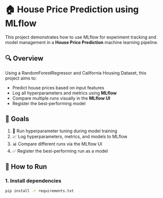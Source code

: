 # 🏠 House Price Prediction using MLflow

This project demonstrates how to use MLflow for experiment tracking and model management in a **House Price Prediction** machine learning pipeline.

## 🔍 Overview

Using a RandomForestRegressor and California Housing Dataset, this project aims to:
- Predict house prices based on input features
- Log all hyperparameters and metrics using **MLflow**
- Compare multiple runs visually in the **MLflow UI**
- Register the best-performing model

## 📌 Goals

1. 🔄 Run hyperparameter tuning during model training
2. 📈 Log hyperparameters, metrics, and models to MLflow
3. 📊 Compare different runs via the MLflow UI
4. ✅ Register the best-performing run as a model

## 🧪 How to Run

### 1. Install dependencies

```bash
pip install -r requirements.txt
